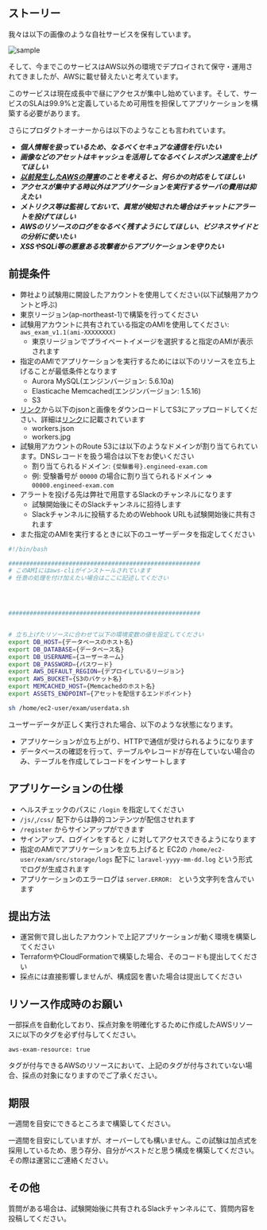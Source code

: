 ## ストーリー

我々は以下の画像のような自社サービスを保有しています。

![sample](https://user-images.githubusercontent.com/24151739/78227876-e9262200-7508-11ea-99fb-4bec099812d3.png)

そして、今までこのサービスはAWS以外の環境でデプロイされて保守・運用されてきましたが、AWSに載せ替えたいと考えています。

このサービスは現在成長中で昼にアクセスが集中し始めています。そして、サービスのSLAは99.9%と定義しているため可用性を担保してアプリケーションを構築する必要があります。

さらにプロダクトオーナーからは以下のようなことも言われています。

* __*個人情報を扱っているため、なるべくセキュアな通信を行いたい*__
* __*画像などのアセットはキャッシュを活用してなるべくレスポンス速度を上げてほしい*__
* __*[以前発生したAWSの障害](https://aws.amazon.com/jp/message/56489/)のことを考えると、何らかの対応をしてほしい*__
* __*アクセスが集中する時以外はアプリケーションを実行するサーバの費用は抑えたい*__
* __*メトリクス等は監視しておいて、異常が検知された場合はチャットにアラートを投げてほしい*__
* __*AWSのリソースのログをなるべく残すようにしてほしい、ビジネスサイドとの分析に使いたい*__
* __*XSSやSQLi等の悪意ある攻撃者からアプリケーションを守りたい*__

## 前提条件

* 弊社より試験用に開設したアカウントを使用してください(以下試験用アカウントと呼ぶ)
* 東京リージョン(ap-northeast-1)で構築を行ってください
* 試験用アカウントに共有されている指定のAMIを使用してください: `aws_exam_v1.1(ami-XXXXXXXX)`
    * 東京リージョンでプライベートイメージを選択すると指定のAMIが表示されます
* 指定のAMIでアプリケーションを実行するためには以下のリソースを立ち上げることが最低条件となります
    * Aurora MySQL(エンジンバージョン: 5.6.10a)
    * Elasticache Memcached(エンジンバージョン: 1.5.16)
    * S3
* [リンク](https://github.com/Anti-Pattern-Inc/laravel-crud-exam/releases/tag/v1.1.1)から以下のjsonと画像をダウンロードしてS3にアップロードしてください、詳細は[リンク](https://github.com/Anti-Pattern-Inc/laravel-crud-exam/releases/tag/v1.1.1)に記載されています
    * workers.json
    * workers.jpg
* 試験用アカウントのRoute 53には以下のようなドメインが割り当てられています。DNSレコードを扱う場合は以下をお使いください
    * 割り当てられるドメイン: `{受験番号}.engineed-exam.com` 
    * 例: 受験番号が `00000` の場合に割り当てられるドメイン => `00000.engineed-exam.com`
* アラートを投げる先は弊社で用意するSlackのチャンネルになります
    * 試験開始後にそのSlackチャンネルに招待します
    * Slackチャンネルに投稿するためのWebhook URLも試験開始後に共有されます
* また指定のAMIを実行するときに以下のユーザーデータを指定してください

```bash
#!/bin/bash

######################################################
# このAMIにはaws-cliがインストールされています
# 任意の処理を付け加えたい場合はここに記述してください




######################################################


# 立ち上げたリソースに合わせて以下の環境変数の値を設定してください
export DB_HOST={データベースのホスト名}
export DB_DATABASE={データベース名}
export DB_USERNAME={ユーザーネーム}
export DB_PASSWORD={パスワード}
export AWS_DEFAULT_REGION={デプロイしているリージョン}
export AWS_BUCKET={S3のバケット名}
export MEMCACHED_HOST={Memcachedのホスト名}
export ASSETS_ENDPOINT={アセットを配信するエンドポイント}

sh /home/ec2-user/exam/userdata.sh
```
ユーザーデータが正しく実行された場合、以下のような状態になります。

* アプリケーションが立ち上がり、HTTPで通信が受けられるようになります
* データベースの確認を行って、テーブルやレコードが存在していない場合のみ、テーブルを作成してレコードをインサートします

## アプリケーションの仕様

* ヘルスチェックのパスに `/login` を指定してください
* `/js/`,`/css/` 配下からは静的コンテンツが配信させれます
* `/register` からサインアップができます
* サインアップ、ログインをすると `/` に対してアクセスできるようになります
* 指定のAMIでアプリケーションを立ち上げると EC2の `/home/ec2-user/exam/src/storage/logs` 配下に `laravel-yyyy-mm-dd.log` という形式でログが生成されます
* アプリケーションのエラーログは `server.ERROR: ` という文字列を含んでいます

## 提出方法

* 運営側で貸し出したアカウントで上記アプリケーションが動く環境を構築してください
* TerraformやCloudFormationで構築した場合、そのコードも提出してください
* 採点には直接影響しませんが、構成図を書いた場合は提出してください

## リソース作成時のお願い

一部採点を自動化しており、採点対象を明確化するために作成したAWSリソースに以下のタグを必ず付与してください。

`aws-exam-resource: true`

タグが付与できるAWSのリソースにおいて、上記のタグが付与されていない場合、採点の対象になりますのでご了承ください。

## 期限

一週間を目安にできるところまで構築してください。

一週間を目安にしていますが、オーバーしても構いません。この試験は加点式を採用しているため、思う存分、自分がベストだと思う構成を構築してください。その際は運営にご連絡ください。

## その他

質問がある場合は、試験開始後に共有されるSlackチャンネルにて、質問内容を投稿してください。


